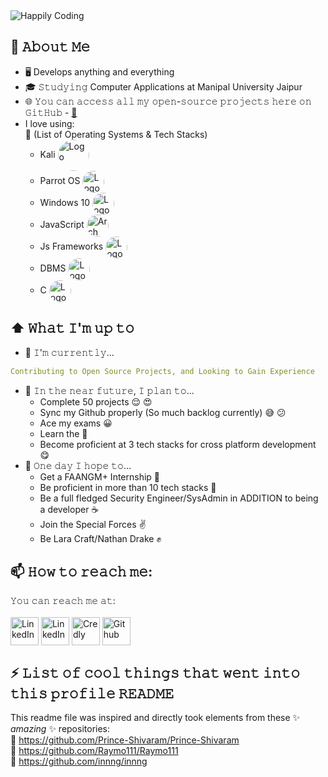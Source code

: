 <img src="https://camo.githubusercontent.com/2309797487e5e969659a3b545c96151807b04120a9cc2985f632ec94ba00c9f3/68747470733a2f2f6d656469612e67697068792e636f6d2f6d656469612f53576f536b4e36447854737a71494b4571762f67697068792e676966" align="center" alt="Happily Coding" title="Happily Coding"/>

## :book: 𝙰𝚋𝚘𝚞𝚝 𝙼𝚎
- 🖥 Develops anything and everything
- 🎓 𝚂𝚝𝚞𝚍𝚢𝚒𝚗𝚐 Computer Applications at Manipal University Jaipur
- 🌐 𝚈𝚘𝚞 𝚌𝚊𝚗 𝚊𝚌𝚌𝚎𝚜𝚜 𝚊𝚕𝚕 𝚖𝚢 𝚘𝚙𝚎𝚗-𝚜𝚘𝚞𝚛𝚌𝚎 𝚙𝚛𝚘𝚓𝚎𝚌𝚝𝚜 𝚑𝚎𝚛𝚎 𝚘𝚗 𝙶𝚒𝚝𝙷𝚞𝚋 - <a href="https://github.com/udit-git">  :door: </a>
- I love using: </br>
:muscle: (List of Operating Systems & Tech Stacks)   </br>
	- Kali [<img src="https://upload.wikimedia.org/wikipedia/commons/thumb/2/2b/Kali-dragon-icon.svg/2048px-Kali-dragon-icon.svg.png" height="50em" align="center" style="border-radius: 50%;" alt="Logo" title="Logo"/>](https://kali.org/)
	- Parrot OS [<img src="https://jessehirsh.com/content/images/size/w960/2020/08/Parrot_Logo.png" height="35em" align="center" style="border-radius: 50%;" alt="Logo" title="Logo"/>](https://www.parrotsec.org/)
	- Windows 10 [<img src="https://cdn3.iconfinder.com/data/icons/popular-services-brands-vol-2/512/windows-512.png"  height="35em" align="center" style="border-radius: 50%;" alt="Logo" title="Kali Linux Logo"/>](https://www.microsoft.com/en-in/windows)
	- JavaScript [<img src="https://ih1.redbubble.net/image.815350031.4911/st,small,507x507-pad,600x600,f8f8f8.u1.jpg" height="35em" align="center" style="border-radius: 50%;" alt="Arch Linux Logo" title="Logo"/>](https://developer.mozilla.org/en-US/docs/Web/JavaScript)
	- Js Frameworks [<img src="https://cdn3.iconfinder.com/data/icons/popular-services-brands/512/node-512.png" height="35em" align="center" style="border-radius: 50%;" alt="Logo" title="Logo"/>](https://nodejs.org/)
	- DBMS [<img src="https://cdn-icons-png.flaticon.com/512/603/603201.png?w=360"  height="35em" align="center" style="border-radius: 50%;" alt="Logo" title="Logo"/>](https://www.w3schools.com/sql/)
	- C [<img src="https://5.imimg.com/data5/WA/FQ/GLADMIN-15711089/c-programming-250x250.png"  height="35em" align="center" style="border-radius: 50%;" alt="Logo" title="Logo"/>](https://www.w3schools.com/c/c_intro.php)
	
	

## ⬆ 𝚆𝚑𝚊𝚝 𝙸'𝚖 𝚞𝚙 𝚝𝚘
- 🔨 𝙸'𝚖 𝚌𝚞𝚛𝚛𝚎𝚗𝚝𝚕𝚢...
```yaml
Contributing to Open Source Projects, and Looking to Gain Experience 
```
<!-- - 🔨 𝙸'𝚖 𝚌𝚞𝚛𝚛𝚎𝚗𝚝𝚕𝚢 𝚍𝚘𝚒𝚗𝚐 𝚊𝚗 𝚒𝚗𝚝𝚎𝚛𝚗𝚜𝚑𝚒𝚙 𝚊𝚝 𝚂𝚘𝚗𝚢 𝙿𝚕𝚊𝚢𝚜𝚝𝚊𝚝𝚒𝚘𝚗! -->
<!-- - 🔨 𝙸’𝚖 𝚌𝚞𝚛𝚛𝚎𝚗𝚝𝚕𝚢 𝚠𝚘𝚛𝚔𝚒𝚗𝚐 𝚘𝚗 𝚊 𝚗𝚎𝚠 [**𝚒𝟹𝚕𝚘𝚌𝚔-𝚌𝚘𝚕𝚘𝚛**](https://github.com/Raymo111/i3lock-color) 𝚛𝚎𝚕𝚎𝚊𝚜𝚎 -->
- 🎯 𝙸𝚗 𝚝𝚑𝚎 𝚗𝚎𝚊𝚛 𝚏𝚞𝚝𝚞𝚛𝚎, 𝙸 𝚙𝚕𝚊𝚗 𝚝𝚘...
	- Complete 50 projects :relieved: :heart_eyes:
	- Sync my Github properly (So much backlog currently) :sweat_smile: :confused:
	- Ace my exams :grinning:
	- Learn the :guitar:
	- Become proficient at 3 tech stacks for cross platform development :yum:
- 🤞 𝙾𝚗𝚎 𝚍𝚊𝚢 𝙸 𝚑𝚘𝚙𝚎 𝚝𝚘...
	- Get a FAANGM+ Internship :ramen:
	- Be proficient in more than 10 tech stacks :shaved_ice:
	- Be a full fledged Security Engineer/SysAdmin in ADDITION to being a developer :coffee:
	- Join the Special Forces :v:
	- Be Lara Craft/Nathan Drake :fist:
<!--
- 🤔 𝙻𝚒𝚜𝚝 𝚘𝚏 𝚒𝚜𝚜𝚞𝚎𝚜 𝙸 𝚗𝚎𝚎𝚍 𝚑𝚎𝚕𝚙 𝚠𝚒𝚝𝚑:
	- [𝚑𝚝𝚝𝚙𝚜://𝚐𝚒𝚝𝚑𝚞𝚋.𝚌𝚘𝚖/𝚁𝚊𝚢𝚖𝚘𝟷𝟷𝟷/𝚒𝟹𝚕𝚘𝚌𝚔-𝚌𝚘𝚕𝚘𝚛/𝚒𝚜𝚜𝚞𝚎𝚜/𝟷𝟹𝟼](https://github.com/Raymo111/i3lock-color/issues/136)
	- [𝚑𝚝𝚝𝚙𝚜://𝚐𝚒𝚝𝚑𝚞𝚋.𝚌𝚘𝚖/𝚁𝚊𝚢𝚖𝚘𝟷𝟷𝟷/𝚒𝟹𝚕𝚘𝚌𝚔-𝚌𝚘𝚕𝚘𝚛/𝚒𝚜𝚜𝚞𝚎𝚜/𝟷𝟻𝟿](https://github.com/Raymo111/i3lock-color/issues/159)

## 🔔 𝙼𝚢 𝙻𝚊𝚝𝚎𝚜𝚝 𝙶𝚒𝚝𝙷𝚞𝚋 𝙰𝚌𝚝𝚒𝚟𝚒𝚝𝚢
START_SECTION:activity
1. 💪 Opened PR [#83](https://github.com/sholiday/Unofficial-Waterloo-USA-Intern-Guide/pull/83) in [sholiday/Unofficial-Waterloo-USA-Intern-Guide](https://github.com/sholiday/Unofficial-Waterloo-USA-Intern-Guide)
2. 🗣 Commented on [#27060](https://github.com/nextcloud/server/issues/27060) in [nextcloud/server](https://github.com/nextcloud/server)
3. 🗣 Commented on [#269](https://github.com/Raymo111/i3lock-color/issues/269) in [Raymo111/i3lock-color](https://github.com/Raymo111/i3lock-color)
4. ❗️ Opened issue [#99](https://github.com/jwngr/sdow/issues/99) in [jwngr/sdow](https://github.com/jwngr/sdow)
5. 🗣 Commented on [#269](https://github.com/Raymo111/i3lock-color/issues/269) in [Raymo111/i3lock-color](https://github.com/Raymo111/i3lock-color)
END_SECTION:activity


## 🔔 𝙼𝚢 𝙻𝚊𝚝𝚎𝚜𝚝 𝚃𝚠𝚎𝚎𝚝
<a href="https://twitter.com/Raym0111" target="_blank">
	<img src="https://github.com/Raymo111/Raymo111/raw/master/tweet.png" width="70%" align="center" alt="Click to view on Twitter" title="My latest tweet, as an image"/>
</a>


## 🔔 𝙼𝚢 𝙻𝚊𝚝𝚎𝚜𝚝 𝙶𝚒𝚝𝙷𝚞𝚋 𝙼𝚎𝚝𝚛𝚒𝚌𝚜
![Metrics](https://metrics.lecoq.io/Raymo111?template=classic&base.header=0&gists=1&lines=1&config.timezone=America%2FToronto)
-->

## 📫 𝙷𝚘𝚠 𝚝𝚘 𝚛𝚎𝚊𝚌𝚑 𝚖𝚎:
𝚈𝚘𝚞 𝚌𝚊𝚗 𝚛𝚎𝚊𝚌𝚑 𝚖𝚎 𝚊𝚝: </br> </br>
[<img src="https://upload.wikimedia.org/wikipedia/commons/thumb/e/ec/Circle-icons-mail.svg/2048px-Circle-icons-mail.svg.png" height="45em" align="center" alt="LinkedIn" title="LinkedIn"/>](mailto:)
[<img src="https://upload.wikimedia.org/wikipedia/commons/thumb/f/f8/LinkedIn_icon_circle.svg/800px-LinkedIn_icon_circle.svg.png" height="45em" align="center" alt="LinkedIn" title="LinkedIn"/>](https://www.linkedin.com/in/udit-p-rai-a0754423a)
[<img src="https://images.credly.com/images/b685de69-03cf-402c-b8e3-62ecd0e2e949/blob.png" height="45em" align="center" alt="Credly" title="Credly"/>](https://credly.com/users/udit-p-rai)
[<img src="https://cdn-icons-png.flaticon.com/512/25/25231.png" height="45em" align="center" alt="Github" title="Github"/>](https://github.com/udit-git)

## ⚡ 𝙻𝚒𝚜𝚝 𝚘𝚏 𝚌𝚘𝚘𝚕 𝚝𝚑𝚒𝚗𝚐𝚜 𝚝𝚑𝚊𝚝 𝚠𝚎𝚗𝚝 𝚒𝚗𝚝𝚘 𝚝𝚑𝚒𝚜 𝚙𝚛𝚘𝚏𝚒𝚕𝚎 𝚁𝙴𝙰𝙳𝙼𝙴
This readme file was inspired and directly took elements from these ✨ _amazing_ ✨ repositories: </br>
:dizzy: https://github.com/Prince-Shivaram/Prince-Shivaram </br>
:dizzy: https://github.com/Raymo111/Raymo111 </br>
:dizzy: https://github.com/innng/innng </br>
<!--
- 𝚃𝚢𝚙𝚎𝙸𝚝, 𝚅𝚞𝚎 𝙿𝚊𝚛𝚝𝚒𝚌𝚕𝚎𝙹𝚜 𝚊𝚗𝚍 𝚅𝚞𝚎.𝚓𝚜 𝚏𝚘𝚛 𝚝𝚑𝚎 𝚝𝚢𝚙𝚒𝚗𝚐 𝚒𝚗𝚝𝚛𝚘: [𝚑𝚝𝚝𝚙𝚜://𝚌𝚘𝚍𝚎𝚜𝚊𝚗𝚍𝚋𝚘𝚡.𝚒𝚘/𝚜/𝚛𝚎𝚊𝚍𝚖𝚎-𝚒𝚗𝚝𝚛𝚘𝚐𝚒𝚏-𝟿𝚏𝚓𝚘𝟻](https://codesandbox.io/s/readme-introgif-9fjo5) Thanks to @matyo91's helpful comments in their profile README!
- 𝙼𝚘𝚗𝚘𝚜𝚙𝚊𝚌𝚎𝚍 𝚝𝚎𝚡𝚝 𝚏𝚛𝚘𝚖 [𝚑𝚝𝚝𝚙𝚜://𝚢𝚊𝚢𝚝𝚎𝚡𝚝.𝚌𝚘𝚖/𝚖𝚘𝚗𝚘𝚜𝚙𝚊𝚌𝚎/](https://yaytext.com/monospace/)
- 𝙿𝚛𝚘𝚏𝚒𝚕𝚎 𝚟𝚒𝚜𝚒𝚝 𝚌𝚘𝚞𝚗𝚝 𝚏𝚛𝚘𝚖 [𝚑𝚝𝚝𝚙𝚜://𝚐𝚒𝚝𝚑𝚞𝚋.𝚌𝚘𝚖/𝙽𝚊𝚝𝚑𝚊𝚗𝟷𝟹𝟾𝟾𝟾/𝚅𝚒𝚜𝚒𝚝𝚘𝚛𝙱𝚊𝚍𝚐𝚎𝚁𝚎𝚕𝚘𝚊𝚍𝚎𝚍](https://github.com/Nathan13888/VisitorBadgeReloaded)
- 𝙶𝚒𝚝𝙷𝚞𝚋 𝚊𝚌𝚝𝚒𝚟𝚒𝚝𝚢 𝚊𝚌𝚝𝚒𝚘𝚗 𝚏𝚛𝚘𝚖 [𝚑𝚝𝚝𝚙𝚜://𝚐𝚒𝚝𝚑𝚞𝚋.𝚌𝚘𝚖/𝚓𝚊𝚖𝚎𝚜𝚐𝚎𝚘𝚛𝚐𝚎00𝟽/𝚐𝚒𝚝𝚑𝚞𝚋-𝚊𝚌𝚝𝚒𝚟𝚒𝚝𝚢-𝚛𝚎𝚊𝚍𝚖𝚎](https://github.com/jamesgeorge007/github-activity-readme)
- 𝙶𝚒𝚝𝙷𝚞𝚋 𝙼𝚎𝚝𝚛𝚒𝚌𝚜 𝚏𝚛𝚘𝚖 [𝚑𝚝𝚝𝚙𝚜://𝚐𝚒𝚝𝚑𝚞𝚋.𝚌𝚘𝚖/𝚕𝚘𝚠𝚕𝚒𝚐𝚑𝚝𝚎𝚛/𝚖𝚎𝚝𝚛𝚒𝚌𝚜](https://github.com/lowlighter/metrics)
- 𝙻𝚊𝚝𝚎𝚜𝚝 𝚝𝚠𝚎𝚎𝚝 𝚊𝚌𝚝𝚒𝚘𝚗 𝚏𝚛𝚘𝚖 [𝚑𝚝𝚝𝚙𝚜://𝚐𝚒𝚝𝚑𝚞𝚋.𝚌𝚘𝚖/𝚣𝚑𝚒𝚒𝚒𝚢𝚊𝚗𝚐/𝚣𝚑𝚒𝚒𝚒𝚢𝚊𝚗𝚐](https://github.com/zhiiiyang/zhiiiyang)
- 𝙻𝚊𝚝𝚎𝚜𝚝 𝙸𝚗𝚜𝚝𝚊𝚐𝚛𝚊𝚖 𝚙𝚘𝚜𝚝𝚜 𝚊𝚗𝚍 𝚠𝚎𝚊𝚝𝚑𝚎𝚛 𝚏𝚛𝚘𝚖 [𝚑𝚝𝚝𝚙𝚜://𝚐𝚒𝚝𝚑𝚞𝚋.𝚌𝚘𝚖/𝚝𝚑𝚖𝚜𝚐𝚋𝚛𝚝/𝚝𝚑𝚖𝚜𝚐𝚋𝚛𝚝](https://github.com/thmsgbrt/thmsgbrt)
- 𝙰𝚕𝚕-𝚝𝚒𝚖𝚎 𝙶𝚒𝚝𝙷𝚞𝚋 𝚜𝚝𝚊𝚝𝚜 𝚏𝚛𝚘𝚖 [𝚑𝚝𝚝𝚙𝚜://𝚐𝚒𝚝𝚑𝚞𝚋.𝚌𝚘𝚖/𝚖𝚊𝚛𝚔𝚎𝚝𝚙𝚕𝚊𝚌𝚎/𝚊𝚌𝚝𝚒𝚘𝚗𝚜/𝚙𝚛𝚘𝚏𝚒𝚕𝚎-𝚛𝚎𝚊𝚍𝚖𝚎-𝚜𝚝𝚊𝚝𝚜](https://github.com/marketplace/actions/profile-readme-stats)
-->






<!-- 
### Hi there 👋

This is a ✨ _special_ ✨ repository because this is my opportunity to communicate with you, the reader.

Here is me in some bullet points:

- 🔭 I’m currently working on: </br>
    :steam_locomotive: An Amazon Clone using JS based Frameworks </br>
    :steam_locomotive: Gaining more experience </br>
    :steam_locomotive: My upcoming exams :grimacing: :confused: </br>
    :steam_locomotive: My learning skills </br>
    
- 🌱 I’m currently learning:  </br>
    :bowtie: Web Development </br>
    :bowtie: Bettering my Command Line Proficiency  </br>
    :bowtie: Python  </br>
    :bowtie: Web Crawlers </br>
    
- 💬 Ask me about whatever you like; I'll do my best to help you out :relaxed: 
- 👯 I’m looking to collaborate on any project whose mission excites me :innocent: :musical_note:
- 🤔 I’m looking for help with :question:

- 📫 How to reach me: :no_mouth:
😄 Pronouns: ...
- ⚡ Really good music to code along to :  </br>
 -> Light Hearted: </br>
    :bangbang: https://www.youtube.com/watch?v=CRHPclhtlN0 </br>
    :bangbang: https://www.youtube.com/watch?v=_8o2wK8QcF8 </br>
    :bangbang: https://www.youtube.com/watch?v=rJFYm_55wDU </br>
    :bangbang: https://www.youtube.com/watch?v=44nbmhbhGbw </br>
    :bangbang: https://www.youtube.com/watch?v=44nbmhbhGbw </br>
 -> Serious/Solemn: </br>
    :100: https://www.youtube.com/watch?v=_8o2wK8QcF8 </br>
    :100: https://www.youtube.com/watch?v=Xcft8GQxPv8 </br>
    :100: https://www.youtube.com/watch?v=JQx5EVQRKnM </br>
    :100: https://www.youtube.com/watch?v=WAaIkw2fYCI </br>
    :100: https://www.youtube.com/watch?v=RBtlPT23PTM </br>
--?

Inspired from: https://github.com/Raymo111/Raymo111/edit/master/README.md
And https://github.com/innng/innng
